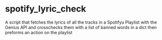 # spotify_lyric_check
A script that fetches the lyrics of all the tracks in a Spotifyu Playlist with the Genius API and crosschecks them with a list of banned words in a dict then preforms an action on the playlist
